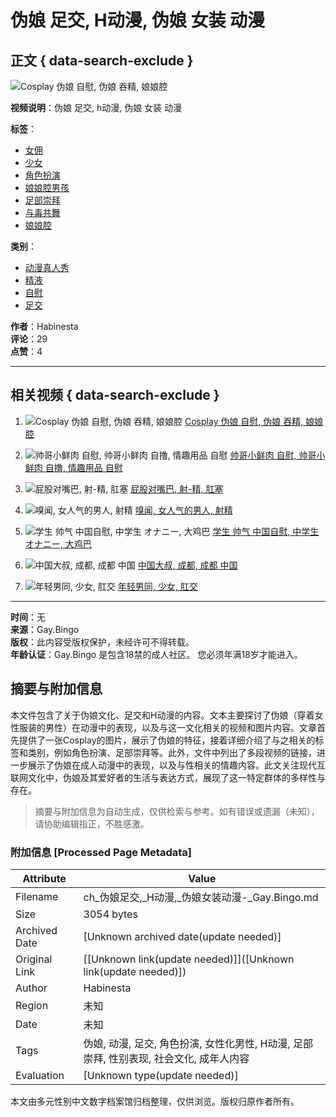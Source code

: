 # 伪娘 足交, H动漫, 伪娘 女装 动漫

## 正文 { data-search-exclude }


![Cosplay 伪娘 自慰, 伪娘 吞精, 娘娘腔](https://nlt01.gay.bingo/3/8/8/388f0e03217ab2dbfe3d69dbf4e40915/thumbs/480x270/1.webp)

**视频说明**：伪娘 足交, h动漫, 伪娘 女装 动漫

**标签**：
- [女佣](/tag/%E5%A5%B3%E4%BD%A3)
- [少女](/tag/%E5%B0%91%E5%A5%B3)
- [角色扮演](/tag/%E8%A7%92%E8%89%B2%E6%89%AE%E6%BC%94)
- [娘娘腔男孩](/tag/%E5%A8%98%E5%A8%98%E8%85%94%E7%94%B7%E5%AD%A9)
- [足部崇拜](/tag/%E8%B6%B3%E9%83%A8%E5%B4%87%E6%8B%9C)
- [与毒共舞](/tag/%E4%B8%8E%E6%AF%92%E5%85%B1%E8%88%9E)
- [娘娘腔](/tag/%E5%A8%98%E5%A8%98%E8%85%94)

**类别**：
- [动漫真人秀](/categories/cosplay)
- [精液](/categories/cum)
- [自慰](/categories/masturbation)
- [足交](/categories/feet)

**作者**：Habinesta  
**评论**：29  
**点赞**：4  

---

## 相关视频 { data-search-exclude }

1. ![Cosplay 伪娘 自慰, 伪娘 吞精, 娘娘腔](https://nlt01.gay.bingo/3/8/8/388f0e03217ab2dbfe3d69dbf4e40915/thumbs/480x270/1.webp) [Cosplay 伪娘 自慰, 伪娘 吞精, 娘娘腔](https://nlt01.gay.bingo/video/311908443 "Cosplay 伪娘 自慰, 伪娘 吞精, 娘娘腔")
   
2. ![帅哥小鲜肉 自慰, 帅哥小鲜肉 自撸, 情趣用品 自慰](https://nlt01.gay.bingo/d/1/2/d1201d5091f07c1d2578185c325584da/thumbs/480x270/1.webp) [帅哥小鲜肉 自慰, 帅哥小鲜肉 自撸, 情趣用品 自慰](https://nlt01.gay.bingo/video/290592764 "帅哥小鲜肉 自慰, 帅哥小鲜肉 自撸, 情趣用品 自慰")

3. ![屁股对嘴巴, 射-精, 肛塞](https://nlt01.gay.bingo/e/0/0/e003f52a4611808db3ee51e88ad3563b/thumbs/480x270/2.jpeg) [屁股对嘴巴, 射-精, 肛塞](https://nlt01.gay.bingo/video/191331448 "屁股对嘴巴, 射-精, 肛塞")

4. ![嗅闻, 女人气的男人, 射精](https://nlt05.gay.bingo/5/5/5/5559b24cab8cecb857ce71acdd15d45f/thumbs/480x270/2.jpeg) [嗅闻, 女人气的男人, 射精](https://nlt05.gay.bingo/video/167350260 "嗅闻, 女人气的男人, 射精")

5. ![学生 帅气 中国自慰, 中学生 オナニー, 大鸡巴](https://nlt01.gay.bingo/9/b/6/9b667102863f208109c337c357d39052/thumbs/480x270/1.jpeg) [学生 帅气 中国自慰, 中学生 オナニー, 大鸡巴](https://nlt01.gay.bingo/video/261034928 "学生 帅气 中国自慰, 中学生 オナニー, 大鸡巴")

6. ![中国大叔, 成都, 成都 中国](https://nlt01.gay.bingo/3/a/4/3a4ebf65528f6e1b1b93b68ef1913738/thumbs/480x270/1.jpeg) [中国大叔, 成都, 成都 中国](https://nlt01.gay.bingo/video/189118699 "中国大叔, 成都, 成都 中国")

7. ![年轻男同, 少女, 肛交](https://nlt05.gay.bingo/3/5/6/3563b9c525691f9a577121fc978312a4/thumbs/480x270/1.jpeg) [年轻男同, 少女, 肛交](https://nlt05.gay.bingo/video/329875546 "年轻男同, 少女, 肛交")

---

**时间**：无  
**来源**：Gay.Bingo  
**版权**：此内容受版权保护，未经许可不得转载。  
**年龄认证**：Gay.Bingo 是包含18禁的成人社区。 您必须年满18岁才能进入。
<!-- tcd_original_link https://ch.gay.bingo/video/290592687 -->


## 摘要与附加信息

<!-- tcd_abstract -->
本文件包含了关于伪娘文化、足交和H动漫的内容。文本主要探讨了伪娘（穿着女性服装的男性）在动漫中的表现，以及与这一文化相关的视频和图片内容。文章首先提供了一张Cosplay的图片，展示了伪娘的特征，接着详细介绍了与之相关的标签和类别，例如角色扮演、足部崇拜等。此外，文件中列出了多段视频的链接，进一步展示了伪娘在成人动漫中的表现，以及与性相关的情趣内容。此文关注现代互联网文化中，伪娘及其爱好者的生活与表达方式，展现了这一特定群体的多样性与存在。
<!-- tcd_abstract_end -->

> 摘要与附加信息为自动生成，仅供检索与参考。如有错误或遗漏（未知），请协助编辑指正，不胜感激。

### 附加信息 [Processed Page Metadata]

| Attribute       | Value                                  |
|-----------------|----------------------------------------|
| Filename        | ch_伪娘足交,_H动漫,_伪娘女装动漫-_Gay.Bingo.md                             |
| Size            | 3054 bytes                           |
| Archived Date   | [Unknown archived date(update needed)]                             |
| Original Link   | [[Unknown link(update needed)]]([Unknown link(update needed)])                       |
| Author          | Habinesta                               |
| Region          | 未知                               |
| Date            | 未知                                 |
| Tags            | 伪娘, 动漫, 足交, 角色扮演, 女性化男性, H动漫, 足部崇拜, 性别表现, 社会文化, 成年人内容                                 |
| Evaluation            | [Unknown type(update needed)]                                 |
<!-- tcd_table_end -->

本文由多元性别中文数字档案馆归档整理，仅供浏览。版权归原作者所有。
